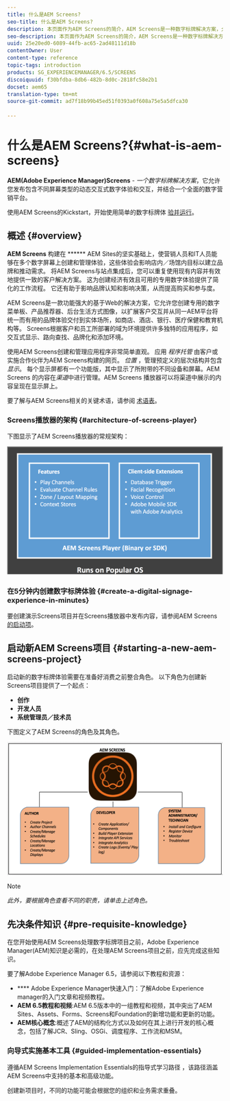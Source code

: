 ```yaml
---
title: 什么是AEM Screens?
seo-title: 什么是AEM Screens?
description: 本页面作为AEM Screens的简介，AEM Screens是一种数字标牌解决方案，允许您发布动态和交互式数字体验和交互，这些体验和交互涉及不同类型的屏幕以及全面的数字营销平台。 它概述了Screens架构，其中包含项目开发中涉及的各种角色。
seo-description: 本页面作为AEM Screens的简介，AEM Screens是一种数字标牌解决方案，允许您发布动态和交互式数字体验和交互，这些体验和交互涉及不同类型的屏幕以及全面的数字营销平台。 它概述了Screens架构，其中包含项目开发中涉及的各种角色。
uuid: 25e20ed0-6089-44fb-ac65-2ad48111d18b
contentOwner: User
content-type: reference
topic-tags: introduction
products: SG_EXPERIENCEMANAGER/6.5/SCREENS
discoiquuid: f30bfdba-8db6-482b-8d0c-2818fc58e2b1
docset: aem65
translation-type: tm+mt
source-git-commit: ad7f18b99b45ed51f0393a0f608a75e5a5dfca30

---
```



# 什么是AEM Screens?{#what-is-aem-screens}

**AEM(Adobe Experience Manager)Screens** - *一个数字标牌解决方案*，它允许您发布包含不同屏幕类型的动态交互式数字体验和交互，并结合一个全面的数字营销平台。

使用AEM Screens的Kickstart，开始使用简单的数字标牌体 [验并运行](kickstart-for-aem-screens.md)。

## 概述 {#overview}

**AEM Screens** 构建在 ****** AEM Sites的坚实基础上，使营销人员和IT人员能够在多个数字屏幕上创建和管理体验，这些体验会影响店内／场馆内目标以建立品牌和推动需求。 将AEM Screens与站点集成后，您可以重复使用现有内容并有效地提供一致的客户解决方案。 这为创建经济有效且可用的专用数字体验提供了简化的工作流程。 它还有助于影响品牌认知和影响决策，从而提高购买和参与度。

AEM Screens是一款功能强大的基于Web的解决方案，它允许您创建专用的数字菜单板、产品推荐器、后台生活方式图像，以扩展客户交互并从同一AEM平台将统一而有用的品牌体验交付到实体场所，如商店、酒店、银行、医疗保健和教育机构等。 Screens根据客户和员工所部署的域为环境提供许多独特的应用程序，如交互式显示、路向查找、品牌化和添加环境。

使用AEM Screens创建和管理应用程序非常简单直观。 应用 *程序托管* 由客户或实施合作伙伴为AEM Screens构建的网页。 *位置* ，管理预定义的层次结构并包含 *显示*。 每个显示屏都有一个功能版，其中显示了所附带的不同设备和屏幕。AEM Screens 的内容在&#x200B;*渠道*&#x200B;中进行管理。AEM Screens 播放器可以将渠道中展示的内容呈现在显示屏上。

要了解与AEM Screens相关的关键术语，请参阅 [术语表](screens-glossary.md)。

### Screens播放器的架构 {#architecture-of-screens-player}

下图显示了AEM Screens播放器的常规架构：

![chlimage_1-29](assets/chlimage_1-29.png)

### 在5分钟内创建数字标牌体验 {#create-a-digital-signage-experience-in-minutes}

要创建演示Screens项目并在Screens播放器中发布内容，请参阅AEM Screens [的启动项](kickstart-for-aem-screens.md)。

## 启动新AEM Screens项目 {#starting-a-new-aem-screens-project}

启动新的数字标牌体验需要在准备好消费之前整合角色。 以下角色为创建新Screens项目提供了一个起点：

* **创作**
* **开发人员**
* **系统管理员／技术员**

下图定义了AEM Screens的角色及其角色。

![chlimage_1-30](assets/chlimage_1-30.png)

>[!NOTE]
>
>*此外，要根据角色查看不同的职责，请单击上述角色。*

## 先决条件知识 {#pre-requisite-knowledge}

在您开始使用AEM Screens处理数字标牌项目之前，Adobe Experience Manager(AEM)知识是必需的，在处理AEM Screens项目之前，应先完成这些知识。

要了解Adobe Experience Manager 6.5，请参阅以下教程和资源：

* **** Adobe Experience Manager快速入门：了解Adobe Experience manager的入门文章和视频教程。
* **AEM 6.5教程和视频**:AEM 6.5版本中的一组教程和视频，其中突出了AEM Sites、Assets、Forms、Screens和Foundation的新增功能和更新的功能。
* **AEM核心概念**:概述了AEM的结构化方式以及如何在其上进行开发的核心概念，包括了解JCR、Sling、OSGi、调度程序、工作流和MSM。

### 向导式实施基本工具 {#guided-implementation-essentials}

遵循AEM Screens Implementation Essentials的指导式学习路径 **[](https://guided.adobe.com/?launch=AEM-7a#recommended/solutions/experience-manager)**，该路径涵盖AEM Screens中支持的基本和高级功能。

创建新项目时，不同的功能可能会根据您的组织和业务需求重叠。
